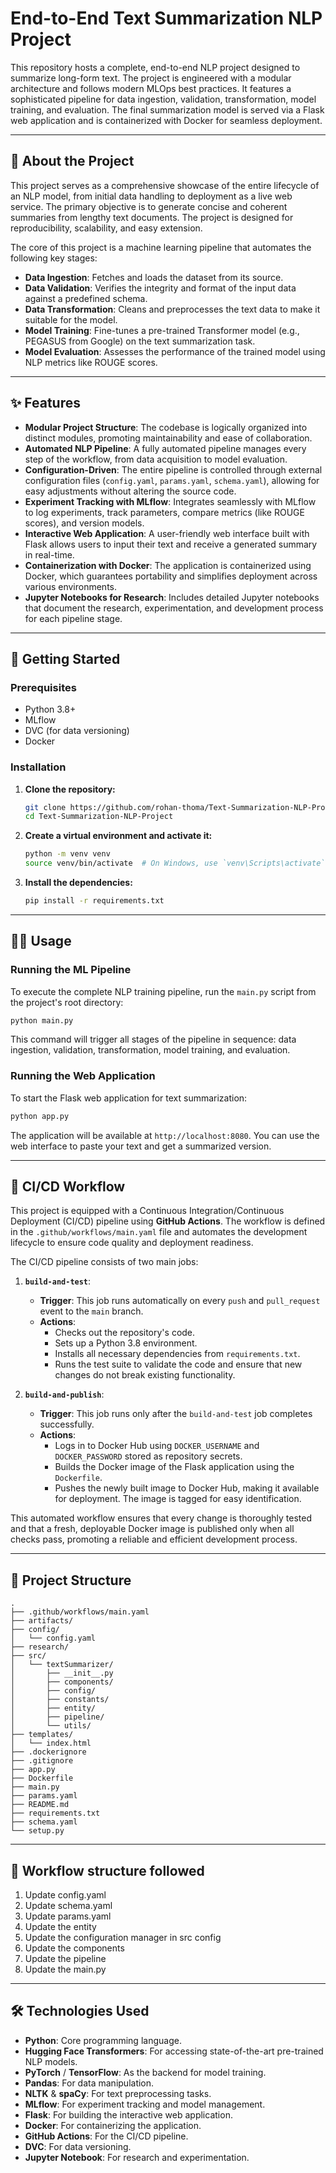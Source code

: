 # End-to-End Text Summarization NLP Project

This repository hosts a complete, end-to-end NLP project designed to summarize long-form text. The project is engineered with a modular architecture and follows modern MLOps best practices. It features a sophisticated pipeline for data ingestion, validation, transformation, model training, and evaluation. The final summarization model is served via a Flask web application and is containerized with Docker for seamless deployment.

-----

## 📜 About the Project

This project serves as a comprehensive showcase of the entire lifecycle of an NLP model, from initial data handling to deployment as a live web service. The primary objective is to generate concise and coherent summaries from lengthy text documents. The project is designed for reproducibility, scalability, and easy extension.

The core of this project is a machine learning pipeline that automates the following key stages:

  * **Data Ingestion**: Fetches and loads the dataset from its source.
  * **Data Validation**: Verifies the integrity and format of the input data against a predefined schema.
  * **Data Transformation**: Cleans and preprocesses the text data to make it suitable for the model.
  * **Model Training**: Fine-tunes a pre-trained Transformer model (e.g., PEGASUS from Google) on the text summarization task.
  * **Model Evaluation**: Assesses the performance of the trained model using NLP metrics like ROUGE scores.

-----

## ✨ Features

  * **Modular Project Structure**: The codebase is logically organized into distinct modules, promoting maintainability and ease of collaboration.
  * **Automated NLP Pipeline**: A fully automated pipeline manages every step of the workflow, from data acquisition to model evaluation.
  * **Configuration-Driven**: The entire pipeline is controlled through external configuration files (`config.yaml`, `params.yaml`, `schema.yaml`), allowing for easy adjustments without altering the source code.
  * **Experiment Tracking with MLflow**: Integrates seamlessly with MLflow to log experiments, track parameters, compare metrics (like ROUGE scores), and version models.
  * **Interactive Web Application**: A user-friendly web interface built with Flask allows users to input their text and receive a generated summary in real-time.
  * **Containerization with Docker**: The application is containerized using Docker, which guarantees portability and simplifies deployment across various environments.
  * **Jupyter Notebooks for Research**: Includes detailed Jupyter notebooks that document the research, experimentation, and development process for each pipeline stage.

-----

## 🚀 Getting Started

### Prerequisites

  * Python 3.8+
  * MLflow
  * DVC (for data versioning)
  * Docker

### Installation

1.  **Clone the repository:**
    ```sh
    git clone https://github.com/rohan-thoma/Text-Summarization-NLP-Project.git
    cd Text-Summarization-NLP-Project
    ```
2.  **Create a virtual environment and activate it:**
    ```sh
    python -m venv venv
    source venv/bin/activate  # On Windows, use `venv\Scripts\activate`
    ```
3.  **Install the dependencies:**
    ```sh
    pip install -r requirements.txt
    ```

-----

## 🏃‍♀️ Usage

### Running the ML Pipeline

To execute the complete NLP training pipeline, run the `main.py` script from the project's root directory:

```sh
python main.py
```

This command will trigger all stages of the pipeline in sequence: data ingestion, validation, transformation, model training, and evaluation.

### Running the Web Application

To start the Flask web application for text summarization:

```sh
python app.py
```

The application will be available at `http://localhost:8080`. You can use the web interface to paste your text and get a summarized version.

-----

## 🤖 CI/CD Workflow

This project is equipped with a Continuous Integration/Continuous Deployment (CI/CD) pipeline using **GitHub Actions**. The workflow is defined in the `.github/workflows/main.yaml` file and automates the development lifecycle to ensure code quality and deployment readiness.

The CI/CD pipeline consists of two main jobs:

1.  **`build-and-test`**:

      * **Trigger**: This job runs automatically on every `push` and `pull_request` event to the `main` branch.
      * **Actions**:
          * Checks out the repository's code.
          * Sets up a Python 3.8 environment.
          * Installs all necessary dependencies from `requirements.txt`.
          * Runs the test suite to validate the code and ensure that new changes do not break existing functionality.

2.  **`build-and-publish`**:

      * **Trigger**: This job runs only after the `build-and-test` job completes successfully.
      * **Actions**:
          * Logs in to Docker Hub using `DOCKER_USERNAME` and `DOCKER_PASSWORD` stored as repository secrets.
          * Builds the Docker image of the Flask application using the `Dockerfile`.
          * Pushes the newly built image to Docker Hub, making it available for deployment. The image is tagged for easy identification.

This automated workflow ensures that every change is thoroughly tested and that a fresh, deployable Docker image is published only when all checks pass, promoting a reliable and efficient development process.

-----

## 📁 Project Structure

```
.
├── .github/workflows/main.yaml
├── artifacts/
├── config/
│   └── config.yaml
├── research/
├── src/
│   └── textSummarizer/
│       ├── __init__.py
│       ├── components/
│       ├── config/
│       ├── constants/
│       ├── entity/
│       ├── pipeline/
│       └── utils/
├── templates/
│   └── index.html
├── .dockerignore
├── .gitignore
├── app.py
├── Dockerfile
├── main.py
├── params.yaml
├── README.md
├── requirements.txt
├── schema.yaml
└── setup.py
```

-----
## 📃 Workflow structure followed

1. Update config.yaml
2. Update schema.yaml
3. Update params.yaml
4. Update the entity
5. Update the configuration manager in src config
6. Update the components
7. Update the pipeline
8. Update the main.py

-----
## 🛠️ Technologies Used

  * **Python**: Core programming language.
  * **Hugging Face Transformers**: For accessing state-of-the-art pre-trained NLP models.
  * **PyTorch** / **TensorFlow**: As the backend for model training.
  * **Pandas**: For data manipulation.
  * **NLTK** & **spaCy**: For text preprocessing tasks.
  * **MLflow**: For experiment tracking and model management.
  * **Flask**: For building the interactive web application.
  * **Docker**: For containerizing the application.
  * **GitHub Actions**: For the CI/CD pipeline.
  * **DVC**: For data versioning.
  * **Jupyter Notebook**: For research and experimentation.

